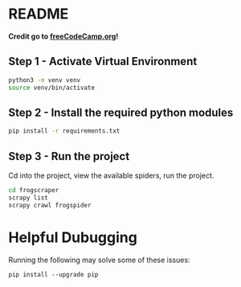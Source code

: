 # README
**Credit go to [freeCodeCamp.org](https://youtu.be/mBoX_JCKZTE?si=lglZLrLvbNW_rhOc)!**

## Step 1 - Activate Virtual Environment

```bash
python3 -m venv venv
source venv/bin/activate
```

## Step 2 - Install the required python modules

```bash
pip install -r requirements.txt
```

## Step 3 - Run the project

Cd into the project, view the available spiders, run the project.

```bash
cd frogscraper
scrapy list
scrapy crawl frogspider
```

# Helpful Dubugging
Running the following may solve some of these issues:

`pip install --upgrade pip`
